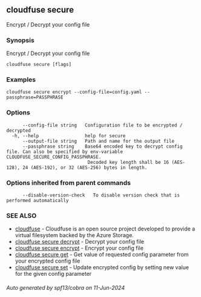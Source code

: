 ## cloudfuse secure

Encrypt / Decrypt your config file

### Synopsis

Encrypt / Decrypt your config file

```
cloudfuse secure [flags]
```

### Examples

```
cloudfuse secure encrypt --config-file=config.yaml --passphrase=PASSPHRASE
```

### Options

```
      --config-file string   Configuration file to be encrypted / decrypted
  -h, --help                 help for secure
      --output-file string   Path and name for the output file
      --passphrase string    Base64 encoded key to decrypt config file. Can also be specified by env-variable CLOUDFUSE_SECURE_CONFIG_PASSPHRASE.
                              Decoded key length shall be 16 (AES-128), 24 (AES-192), or 32 (AES-256) bytes in length.
```

### Options inherited from parent commands

```
      --disable-version-check   To disable version check that is performed automatically
```

### SEE ALSO

* [cloudfuse](cloudfuse.md)	 - Cloudfuse is an open source project developed to provide a virtual filesystem backed by the Azure Storage.
* [cloudfuse secure decrypt](cloudfuse_secure_decrypt.md)	 - Decrypt your config file
* [cloudfuse secure encrypt](cloudfuse_secure_encrypt.md)	 - Encrypt your config file
* [cloudfuse secure get](cloudfuse_secure_get.md)	 - Get value of requested config parameter from your encrypted config file
* [cloudfuse secure set](cloudfuse_secure_set.md)	 - Update encrypted config by setting new value for the given config parameter

###### Auto generated by spf13/cobra on 11-Jun-2024
